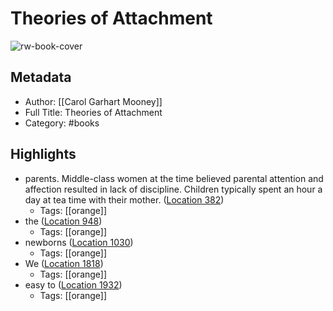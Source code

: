 # Theories of Attachment

![rw-book-cover](https://images-na.ssl-images-amazon.com/images/I/51q7QPJn-rL._SL200_.jpg)

## Metadata
- Author: [[Carol Garhart Mooney]]
- Full Title: Theories of Attachment
- Category: #books

## Highlights
- parents. Middle-class women at the time believed parental attention and affection resulted in lack of discipline. Children typically spent an hour a day at tea time with their mother. ([Location 382](https://readwise.io/to_kindle?action=open&asin=B00B6UAC2O&location=382))
    - Tags: [[orange]] 
- the ([Location 948](https://readwise.io/to_kindle?action=open&asin=B00B6UAC2O&location=948))
    - Tags: [[orange]] 
- newborns ([Location 1030](https://readwise.io/to_kindle?action=open&asin=B00B6UAC2O&location=1030))
    - Tags: [[orange]] 
- We ([Location 1818](https://readwise.io/to_kindle?action=open&asin=B00B6UAC2O&location=1818))
    - Tags: [[orange]] 
- easy to ([Location 1932](https://readwise.io/to_kindle?action=open&asin=B00B6UAC2O&location=1932))
    - Tags: [[orange]] 
